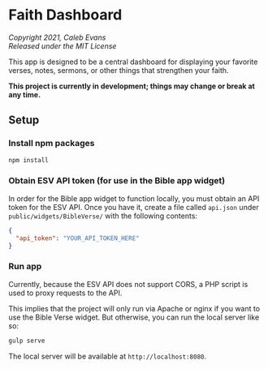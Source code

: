 # Faith Dashboard

*Copyright 2021, Caleb Evans*  
*Released under the MIT License*

This app is designed to be a central dashboard for displaying your favorite
verses, notes, sermons, or other things that strengthen your faith.

**This project is currently in development; things may change or break at any time.**

## Setup

### Install npm packages

```sh
npm install
```

### Obtain ESV API token (for use in the Bible app widget)

In order for the Bible app widget to function locally, you must obtain an API
token for the ESV API. Once you have it, create a file called `api.json` under
`public/widgets/BibleVerse/` with the following contents:

```json
{
  "api_token": "YOUR_API_TOKEN_HERE"
}
```

### Run app

Currently, because the ESV API does not support CORS, a PHP script is used to
proxy requests to the API.

This implies that the project will only run via Apache or nginx if you want to
use the Bible Verse widget. But otherwise, you can run the local server like so:

```sh
gulp serve
```

The local server will be available at `http://localhost:8080`.
